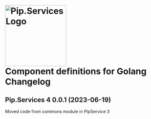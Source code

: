 # <img src="https://uploads-ssl.webflow.com/5ea5d3315186cf5ec60c3ee4/5edf1c94ce4c859f2b188094_logo.svg" alt="Pip.Services Logo" width="200"> <br/> Component definitions for Golang Changelog

## <a name="0.0.1"></a>Pip.Services 4 0.0.1 (2023-06-19)
Moved code from commons module in PipService 3